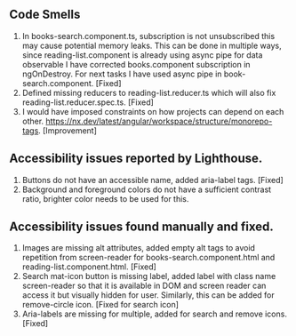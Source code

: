 ## Code Smells

1) In books-search.component.ts, subscription is not unsubscribed this may cause potential memory leaks.
   This can be done in multiple ways, since reading-list.component is already using async pipe for data observable I have corrected books.component subscription in ngOnDestroy.
   For next tasks I have used async pipe in book-search.component. [Fixed]
2) Defined missing reducers to reading-list.reducer.ts which will also fix reading-list.reducer.spec.ts. [Fixed]
3) I would have imposed constraints on how projects can depend on each other.  https://nx.dev/latest/angular/workspace/structure/monorepo-tags. [Improvement]

## Accessibility issues reported by Lighthouse.
1) Buttons do not have an accessible name, added aria-label tags. [Fixed]
2) Background and foreground colors do not have a sufficient contrast ratio, brighter color needs to be used for this.

## Accessibility issues found manually and fixed.
1) Images are missing alt attributes, added empty alt tags to avoid repetition from screen-reader for books-search.component.html and reading-list.component.html.  [Fixed] 
2) Search mat-icon button is missing label, added label with class name screen-reader so that it is available in DOM and screen reader can access it but visually hidden for user.
   Similarly, this can be added for remove-circle icon. [Fixed for search icon]
3) Aria-labels are missing for multiple, added for search and remove icons. [Fixed]
